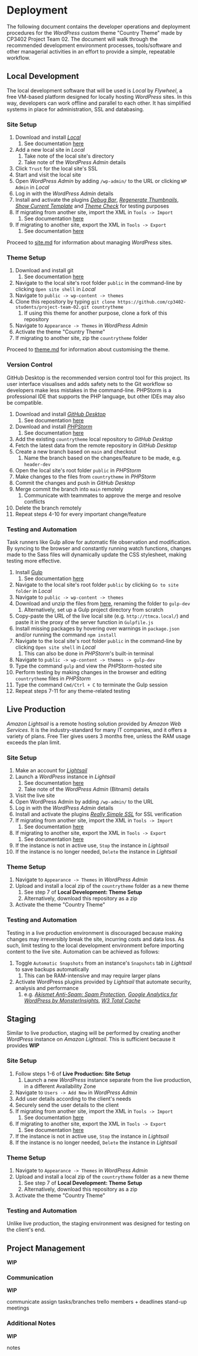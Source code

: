 # Deployment

The following document contains the developer operations and deployment procedures for the _WordPress_ custom theme "Country Theme" made by CP3402 Project Team 02. The document will walk through the recommended development environment processes, tools/software and other managerial activities in an effort to provide a simple, repeatable workflow.

## Local Development

The local development software that will be used is _Local_ by _Flywheel_, a free VM-based platform designed for locally hosting _WordPress_ sites. In this way, developers can work offline and parallel to each other. It has simplified systems in place for administration, SSL and databasing. 

### Site Setup

1. Download and install [_Local_](https://localwp.com/)
   1. See documentation [here](https://wpengine.com/resources/local-wordpress-development-environment-how-to/)
2. Add a new local site in _Local_
   1. Take note of the local site's directory
   2. Take note of the _WordPress Admin_ details
3. Click `Trust` for the local site's SSL
4. Start and visit the local site
5. Open _WordPress Admin_ by adding `/wp-admin/` to the URL or clicking `WP Admin` in _Local_
6. Log in with the _WordPress Admin_ details
7. Install and activate the plugins [_Debug Bar_](https://wordpress.org/plugins/debug-bar/), [_Regenerate Thumbnails_](https://en-au.wordpress.org/plugins/regenerate-thumbnails/), [_Show Current Template_](https://wordpress.org/plugins/show-current-template/) and [_Theme Check_](https://wordpress.org/plugins/theme-check/) for testing purposes
8. If migrating from another site, import the XML in `Tools -> Import`
   1. See documentation [here](https://wpengine.com/support/sync-new-post-and-pages/)
9. If migrating to another site, export the XML in `Tools -> Export`
   1. See documentation [here](https://wpengine.com/support/sync-new-post-and-pages/)

Proceed to [site.md]() for information about managing _WordPress_ sites.

### Theme Setup

1. Download and install git
   1. See documentation [here](https://git-scm.com/book/en/v2/Getting-Started-Installing-Git)
2. Navigate to the local site's root folder `public` in the command-line by clicking `Open site shell` in _Local_
3. Navigate to `public -> wp-content -> themes`
4. Clone this repository by typing `git clone https://github.com/cp3402-students/project-team-02.git countrytheme`
   1. If using this theme for another purpose, clone a fork of this repository
5. Navigate to `Appearance -> Themes` in _WordPress Admin_
6. Activate the theme "Country Theme"
7. If migrating to another site, zip the `countrytheme` folder

Proceed to [theme.md]() for information about customising the theme.

### Version Control

GitHub Desktop is the recommended version control tool for this project. Its user interface visualises and adds safety nets to the Git workflow so developers make less mistakes in the command-line. PHPStorm is a professional IDE that supports the PHP language, but other IDEs may also be compatible.

1. Download and install [_GitHub Desktop_](https://desktop.github.com/)
   1. See documentation [here](https://docs.github.com/en/desktop)
2. Download and install [_PHPStorm_](https://www.jetbrains.com/phpstorm/download/)
   1. See documentation [here](https://www.jetbrains.com/phpstorm/documentation/)
3. Add the existing `countrytheme` local repository to _GitHub Desktop_
4. Fetch the latest data from the remote repository in _GitHub Desktop_
5. Create a new branch based on `main` and checkout
   1. Name the branch based on the changes/feature to be made, e.g. `header-dev`
6. Open the local site's root folder `public` in _PHPStorm_
7. Make changes to the files from `countrytheme` in _PHPStorm_
8. Commit the changes and push in _GitHub Desktop_
9. Merge commit the branch into `main` remotely
   1. Communicate with teammates to approve the merge and resolve conflicts
10. Delete the branch remotely
11. Repeat steps 4-10 for every important change/feature

### Testing and Automation

Task runners like Gulp allow for automatic file observation and modification. By syncing to the browser and constantly running watch functions, changes made to the Sass files will dynamically update the CSS stylesheet, making testing more effective.

1. Install [Gulp](https://gulpjs.com/)
   1. See documentation [here](https://gulpjs.com/docs/en/getting-started/quick-start)
2. Navigate to the local site's root folder `public` by clicking `Go to site folder` in _Local_
3. Navigate to `public -> wp-content -> themes`
4. Download and unzip the files from [here](https://github.com/AylaGunawan/Gulp-Setup), renaming the folder to `gulp-dev`
   1. Alternatively, set up a Gulp project directory from scratch
5. Copy-paste the URL of the live local site (e.g. `http://ttmca.local/`) and paste it in the proxy of the server function in `Gulpfile.js`
6. Install missing packages by hovering over warnings in `package.json` and/or running the command `npm install`
7. Navigate to the local site's root folder `public` in the command-line by clicking `Open site shell` in _Local_
   1. This can also be done in _PHPStorm_'s built-in terminal
8. Navigate to `public -> wp-content -> themes -> gulp-dev`
9. Type the command `gulp` and view the _PHPStorm_-hosted site
10. Perform testing by making changes in the browser and editing `countrytheme` files in _PHPStorm_
11. Type the command `Cmd/Ctrl + C` to terminate the Gulp session
12. Repeat steps 7-11 for any theme-related testing

## Live Production

_Amazon Lightsail_ is a remote hosting solution provided by _Amazon Web Services_. It is the industry-standard for many IT companies, and it offers a variety of plans. Free Tier gives users 3 months free, unless the RAM usage exceeds the plan limit.

### Site Setup

1. Make an account for [_Lightsail_](https://aws.amazon.com/free/compute/lightsail/https://aws.amazon.com/free/compute/lightsail/)
2. Launch a _WordPress_ instance in _Lightsail_
   1. See documentation [here](https://aws.amazon.com/getting-started/hands-on/launch-a-wordpress-website/)
   2. Take note of the _WordPress Admin_ (Bitnami) details
3. Visit the live site
4. Open WordPress Admin by adding `/wp-admin/` to the URL
5. Log in with the _WordPress Admin_ details
6. Install and activate the plugins [_Really Simple SSL_](https://en-au.wordpress.org/plugins/really-simple-ssl/) for SSL verification
7. If migrating from another site, import the XML in `Tools -> Import`
   1. See documentation [here](https://wpengine.com/support/sync-new-post-and-pages/)
8. If migrating to another site, export the XML in `Tools -> Export`
   1. See documentation [here](https://wpengine.com/support/sync-new-post-and-pages/)
9. If the instance is not in active use, `Stop` the instance in _Lightsail_
10. If the instance is no longer needed, `Delete` the instance in _Lightsail_

### Theme Setup

1. Navigate to `Appearance -> Themes` in _WordPress Admin_
2. Upload and install a local zip of the `countrytheme` folder as a new theme
   1. See step 7 of **Local Development: Theme Setup**
   2. Alternatively, download this repository as a zip
3. Activate the theme "Country Theme"

### Testing and Automation

Testing in a live production environment is discouraged because making changes may irreversibly break the site, incurring costs and data loss. As such, limit testing to the local development environment before importing content to the live site. Automation can be achieved as follows:

1. Toggle `Automatic Snapshots` from an instance's `Snapshots` tab in _Lightsail_ to save backups automatically
   1. This can be RAM-intensive and may require larger plans
2. Activate WordPress plugins provided by _Lightsail_ that automate security, analysis and performance
   1. e.g. [_Akismet Anti-Spam: Spam Protection_](https://wordpress.org/plugins/akismet/), [_Google Analytics for WordPress by MonsterInsights_](https://wordpress.org/plugins/google-analytics-for-wordpress/), [_W3 Total Cache_](https://wordpress.org/plugins/w3-total-cache/)

## Staging

Similar to live production, staging will be performed by creating another _WordPress_ instance on _Amazon Lightsail_. This is sufficient because it provides **WIP**

### Site Setup

1. Follow steps 1-6 of **Live Production: Site Setup**
   1. Launch a new _WordPress_ instance separate from the live production, in a different Availability Zone
2. Navigate to `Users -> Add New` in _WordPress Admin_
3. Add user details according to the client's needs
4. Securely send the user details to the client
5. If migrating from another site, import the XML in `Tools -> Import`
   1. See documentation [here](https://wpengine.com/support/sync-new-post-and-pages/)
6. If migrating to another site, export the XML in `Tools -> Export`
   1. See documentation [here](https://wpengine.com/support/sync-new-post-and-pages/)
7. If the instance is not in active use, `Stop` the instance in _Lightsail_
8. If the instance is no longer needed, `Delete` the instance in _Lightsail_

### Theme Setup

1. Navigate to `Appearance -> Themes` in _WordPress Admin_
2. Upload and install a local zip of the `countrytheme` folder as a new theme
   1. See step 7 of **Local Development: Theme Setup**
   2. Alternatively, download this repository as a zip
3. Activate the theme "Country Theme"

### Testing and Automation

Unlike live production, the staging environment was designed for testing on the client's end. 

## Project Management

**WIP**

### Communication

**WIP**

communicate
assign tasks/branches
trello members + deadlines
stand-up meetings

### Additional Notes

**WIP**

notes